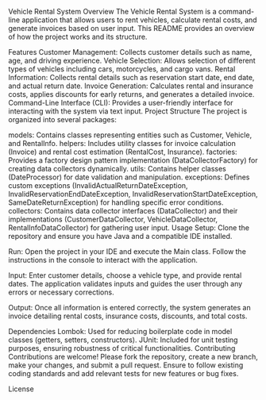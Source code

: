 Vehicle Rental System
Overview
The Vehicle Rental System is a command-line application that allows users to rent vehicles, calculate rental costs, and generate invoices based on user input. This README provides an overview of how the project works and its structure.

Features
Customer Management: Collects customer details such as name, age, and driving experience.
Vehicle Selection: Allows selection of different types of vehicles including cars, motorcycles, and cargo vans.
Rental Information: Collects rental details such as reservation start date, end date, and actual return date.
Invoice Generation: Calculates rental and insurance costs, applies discounts for early returns, and generates a detailed invoice.
Command-Line Interface (CLI): Provides a user-friendly interface for interacting with the system via text input.
Project Structure
The project is organized into several packages:

models: Contains classes representing entities such as Customer, Vehicle, and RentalInfo.
helpers: Includes utility classes for invoice calculation (Invoice) and rental cost estimation (RentalCost, Insurance).
factories: Provides a factory design pattern implementation (DataCollectorFactory) for creating data collectors dynamically.
utils: Contains helper classes (DateProcessor) for date validation and manipulation.
exceptions: Defines custom exceptions (InvalidActualReturnDateException, InvalidReservationEndDateException, InvalidReservationStartDateException, SameDateReturnException) for handling specific error conditions.
collectors: Contains data collector interfaces (DataCollector) and their implementations (CustomerDataCollector, VehicleDataCollector, RentalInfoDataCollector) for gathering user input.
Usage
Setup: Clone the repository and ensure you have Java and a compatible IDE installed.

Run: Open the project in your IDE and execute the Main class. Follow the instructions in the console to interact with the application.

Input: Enter customer details, choose a vehicle type, and provide rental dates. The application validates inputs and guides the user through any errors or necessary corrections.

Output: Once all information is entered correctly, the system generates an invoice detailing rental costs, insurance costs, discounts, and total costs.

Dependencies
Lombok: Used for reducing boilerplate code in model classes (getters, setters, constructors).
JUnit: Included for unit testing purposes, ensuring robustness of critical functionalities.
Contributing
Contributions are welcome! Please fork the repository, create a new branch, make your changes, and submit a pull request. Ensure to follow existing coding standards and add relevant tests for new features or bug fixes.

License
